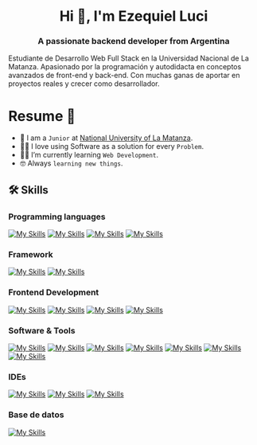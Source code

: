 <h1 align="center">Hi 👋, I'm Ezequiel Luci</h1>
<h3 align="center">A passionate backend developer from Argentina</h3>
<p >Estudiante de Desarrollo Web Full Stack en la Universidad Nacional de La Matanza. Apasionado por la programación y autodidacta en conceptos avanzados de front-end y back-end. Con muchas ganas de aportar en proyectos reales y crecer como desarrollador.</p>

#  Resume 👾
- :school: I am a `Junior` at [National University of La Matanza](https://www.unlam.edu.ar/).
- :technologist: I love using Software as a solution for every `Problem`.
- :student: I’m currently learning `Web Development`.
- :nerd_face: Always `learning new things`.

## 🛠️ Skills
### Programming languages
[![My Skills](https://skillicons.dev/icons?i=javascript)](https://skillicons.dev)
[![My Skills](https://skillicons.dev/icons?i=c)](https://skillicons.dev)
[![My Skills](https://skillicons.dev/icons?i=java)](https://skillicons.dev)
[![My Skills](https://skillicons.dev/icons?i=ts)](https://skillicons.dev)

### Framework
[![My Skills](https://skillicons.dev/icons?i=spring)](https://skillicons.dev)
[![My Skills](https://skillicons.dev/icons?i=hibernate)](https://skillicons.dev)


### Frontend Development
[![My Skills](https://skillicons.dev/icons?i=html)](https://skillicons.dev)
[![My Skills](https://skillicons.dev/icons?i=css)](https://skillicons.dev)
[![My Skills](https://skillicons.dev/icons?i=react)](https://skillicons.dev)
[![My Skills](https://skillicons.dev/icons?i=tailwind)](https://skillicons.dev)

### Software & Tools
[![My Skills](https://skillicons.dev/icons?i=git)](https://skillicons.dev)
[![My Skills](https://skillicons.dev/icons?i=github)](https://skillicons.dev)
[![My Skills](https://skillicons.dev/icons?i=postman)](https://skillicons.dev)
[![My Skills](https://skillicons.dev/icons?i=gradle)](https://skillicons.dev)
[![My Skills](https://skillicons.dev/icons?i=bootstrap)](https://skillicons.dev)
[![My Skills](https://skillicons.dev/icons?i=figma)](https://skillicons.dev)
[![My Skills](https://skillicons.dev/icons?i=vite)](https://skillicons.dev)

### IDEs
[![My Skills](https://skillicons.dev/icons?i=eclipse)](https://skillicons.dev)
[![My Skills](https://skillicons.dev/icons?i=vscode)](https://skillicons.dev)
[![My Skills](https://skillicons.dev/icons?i=intellij)](https://skillicons.dev)

### Base de datos
[![My Skills](https://skillicons.dev/icons?i=mysql)](https://skillicons.dev)




